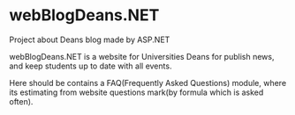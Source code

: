 # webBlogDeans.NET
Project about Deans blog made by ASP.NET 

webBlogDeans.NET is a website for Universities Deans for publish news, and keep students up to date with all events.

Here should be contains a FAQ(Frequently Asked Questions) module, where its estimating from website questions mark(by formula which is asked often).

